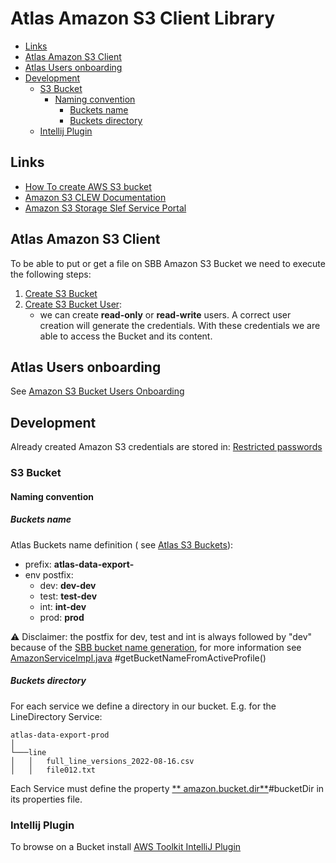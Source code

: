 # Atlas Amazon S3 Client Library

<!-- toc -->

- [Links](#links)
- [Atlas Amazon S3 Client](#atlas-amazon-s3-client)
- [Atlas Users onboarding](#atlas-users-onboarding)
- [Development](#development)
    * [S3 Bucket](#s3-bucket)
        + [Naming convention](#naming-convention)
            - [Buckets name](#buckets-name)
            - [Buckets directory](#buckets-directory)
    * [Intellij Plugin](#intellij-plugin)

<!-- tocstop -->

## Links

* [How To create AWS S3 bucket](https://confluence.sbb.ch/display/NOVA/How+To+create+AWS+S3+bucket)
* [Amazon S3 CLEW Documentation](https://confluence.sbb.ch/display/CLEW/Amazon+S3)
* [Amazon S3 Storage Slef Service Portal](https://confluence.sbb.ch/display/SVS/Amazon+S3+Storage)

## Atlas Amazon S3 Client

To be able to put or get a file on SBB Amazon S3 Bucket we need to execute the following steps:

1. [Create S3 Bucket](https://self.sbb-cloud.net/tools/aws/s3/new)
2. [Create S3 Bucket User](https://self.sbb-cloud.net/tools/aws/s3/user/new):
    * we can create **read-only** or **read-write** users. A correct user creation will generate the
      credentials. With these credentials we are able to access the Bucket and its content.

## Atlas Users onboarding

See [Amazon S3 Bucket Users Onboarding](documentaion/Amazon_S3_Buckets_Users_Onboarding.md)

## Development

Already created Amazon S3 credentials are stored
in: [Restricted passwords](https://confluence.sbb.ch/pages/viewpage.action?pageId=1881802050#RestrictedAccess:Passw%C3%B6rter,Hashcodes-DataBroker:Atlasexport/importfilesstorage)

### S3 Bucket

#### Naming convention

##### Buckets name

Atlas Buckets name definition (
see [Atlas S3 Buckets](https://self.sbb-cloud.net/tools/aws/s3/list)):

* prefix: **atlas-data-export-**
* env postfix:
    * dev: **dev-dev**
    * test: **test-dev**
    * int: **int-dev**
    * prod: **prod**

:warning: Disclaimer: the postfix for dev, test and int is always followed by "dev" because of
the [SBB bucket name generation](https://self.sbb-cloud.net/tools/aws/s3/new), for more information
see [AmazonServiceImpl.java](src/main/java/ch/sbb/atlas/amazon/service/AmazonServiceImpl.java)
#getBucketNameFromActiveProfile()

##### Buckets directory

For each service we define a directory in our bucket. E.g. for the LineDirectory Service:

```
atlas-data-export-prod
│
└───line
│   │   full_line_versions_2022-08-16.csv
│   │   file012.txt
```

Each Service must define the property [**
amazon.bucket.dir**](src/main/java/ch/sbb/atlas/amazon/service/AmazonServiceImpl.java)#bucketDir in
its properties file.

### Intellij Plugin

To browse on a Bucket
install [AWS Toolkit IntelliJ Plugin](https://blog.jetbrains.com/idea/2022/02/aws-in-intellij-idea/)
